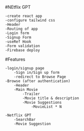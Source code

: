 
#NEtflix GPT 

    -create react app
    -configure tailwind css
    -Header
    -Routing of app
    -Login form
    -Signup Form
    -useRef Hook
    -Form validation
    -Firebase deploy

    
#Features

    -login/signup page
        -Sign in/Sign up form
        -redirect to Browse Page
    -Browse (after authentication)
        -Header
        -Main Movie
            -Trailer
            -Movie title & description 
            -Movie Suggestions
                -MovieList * N
    
    -Netflix GPT
        -SearchBar
        -Movie Suggestion